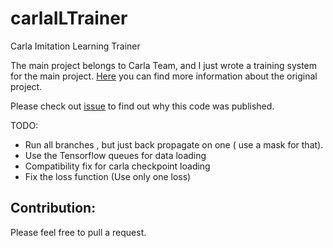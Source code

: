 # carlaILTrainer
Carla Imitation Learning Trainer


The main project belongs to Carla Team, and I just wrote a training system for the main project. [Here](https://github.com/carla-simulator/imitation-learning) you can find more information about the original project.


Please check out [issue](https://github.com/carla-simulator/imitation-learning/issues/1) to find out why this code was published. 


TODO:
* Run all branches , but just back propagate on one ( use a mask for that).
* Use the Tensorflow queues for data loading
* Compatibility fix for carla checkpoint loading 
* Fix the loss function (Use only one loss)

## Contribution:
Please feel free to pull a request. 
